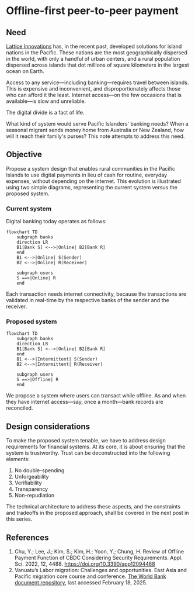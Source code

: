 # Offline-first peer-to-peer payment

## Need

[Lattice Innovations](https://thelattice.in) has, in the recent past, developed solutions for island nations in the Pacific. These nations are the most geographically dispersed in the world, with only a handful of urban centers, and a rural population dispersed across islands that dot millions of square kilometers in the largest ocean on Earth.

Access to any service—including banking—requires travel between islands. This is expensive and inconvenient, and disproportionately affects those who can afford it the least. Internet access—on the few occasions that is available—is slow and unreliable.

The digital divide is a fact of life.

What kind of system would serve Pacific Islanders' banking needs? When a seasonal migrant sends money home from Australia or New Zealand, how will it reach their family's purses? This note attempts to address this need.

## Objective

Propose a system design that enables rural communities in the Pacific Islands to use digital payments in lieu of cash for routine, everyday expenses, without depending on the internet. This evolution is illustrated using two simple diagrams, representing the current system versus the proposed system.

### Current system

Digital banking today operates as follows:

```mermaid
flowchart TD
    subgraph banks
    direction LR
    B1[Bank S] <-->|Online| B2[Bank R]
    end
    B1 <-->|Online| S(Sender)
    B2 <-->|Online| R(Receiver)
    
    subgraph users
    S ==>|Online| R
    end
```

Each transaction needs internet connectivity, because the transactions are validated in real-time by the respective banks of the sender and the receiver.

### Proposed system



```mermaid
flowchart TD
    subgraph banks
    direction LR
    B1[Bank S] <-->|Online| B2[Bank R]
    end
    B1 <-->|Intermittent| S(Sender)
    B2 <-->|Intermittent| R(Receiver)
    
    subgraph users
    S ==>|Offline| R
    end
```

We propose a system where users can transact while offline. As and when they have internet access—say, once a month—bank records are reconciled.

## Design considerations

To make the proposed system tenable, we have to address design requirements for financial systems. At its core, it is about ensuring that the system is trustworthy. Trust can be deconstructed into the following elements:

1. No double-spending
2. Unforgeability
3. Verifiability
4. Transparency
5. Non-repudiation

The technical architecture to address these aspects, and the constraints and tradeoffs in the proposed approach, shall be covered in the next post in this series.

## References

1. Chu, Y.; Lee, J.; Kim, S.; Kim, H.; Yoon, Y.; Chung, H. Review of Offline Payment Function of CBDC Considering Security Requirements. Appl. Sci. 2022, 12, 4488. https://doi.org/10.3390/app12094488
2. Vanuatu’s Labor migration: Challenges and opportunities. East Asia and Pacific migration core course and conference. [The World Bank document repository](https://thedocs.worldbank.org/en/doc/290a0acf60126b5b49d0032127fb44c8-0070012024/original/2-Vanuatu-s-Labor-migration-Challenges-and-opportunities.pdf), last accessed February 18, 2025.

